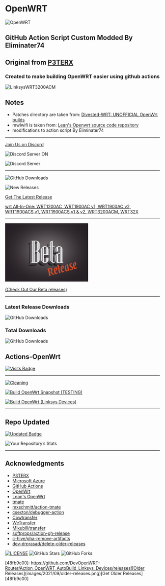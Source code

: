 # OpenWRT

![OpenWRT](images/2021/06/logo.png)

## GitHub Action Script Custom Modded By Eliminater74

## Original from [P3TERX](https://github.com/P3TERX/Actions-OpenWrt)

### Created to make building OpenWRT easier using github actions

![LinksysWRT3200ACM](images/2021/06/linksys-wrt3200acm.jpg)

## Notes

- Patches directory are taken from: [Divested-WRT: UNOFFICIAL OpenWrt builds](https://divested.dev/unofficial-openwrt-builds/mvebu-linksys/patches/)
- mwlwifi is taken from: [Lean's Openwrt source code repository](https://github.com/coolsnowwolf/lede/tree/master/package/kernel/mwlwifi)
- modifications to action script By Eliminater74

---

[Join Us on Discord][0b9719c2]

![Discord Server ON](https://img.shields.io/badge/Discord-877232316756418580?style=for-the-badge&logo=discord&logoColor=white)

![Discord Server](https://img.shields.io/discord/877232316756418580)

---

![GitHub Downloads](https://img.shields.io/github/release-date/DevOpenWRT-Router/Action_OpenWRT_AutoBuild_Linksys_Devices?style=plastic)

![New Releases](images/2021/09/new-releases.png)

[Get The Latest Release][a6e54f9f]

[wrt All-In-One: WRT1200AC, WRT1900AC v1, WRT1900AC v2, WRT1900ACS v1, WRT1900ACS v1 & v2, WRT3200ACM, WRT32X ][307783dd]

---


![](assets/20220816_180036_beta.png)

[(Check Out Our Beta releases)](https://https://github.com/DevOpenWRT-Router/Action_OpenWRT_AutoBuild_Linksys_Devices-TEST/releases)

---

### Latest Release Downloads

![GitHub Downloads](https://img.shields.io/github/downloads/DevOpenWRT-Router/Action_OpenWRT_AutoBuild_Linksys_Devices/latest/total?style=for-the-badge)

### Total Downloads

![GitHub Downloads](https://img.shields.io/github/downloads/DevOpenWRT-Router/Action_OpenWRT_AutoBuild_Linksys_Devices/total?style=for-the-badge)

## Actions-OpenWrt

[![Visits Badge](https://badges.pufler.dev/visits/DevOpenWRT-Router/Action_OpenWRT_AutoBuild_Linksys_Devices)](https://badges.pufler.dev)

---

[![Cleaning](https://github.com/DevOpenWRT-Router/Action_OpenWRT_AutoBuild_Linksys_Devices/actions/workflows/cleanup.yml/badge.svg)](https://github.com/DevOpenWRT-Router/Action_OpenWRT_AutoBuild_Linksys_Devices/actions/workflows/cleanup.yml)

[![Build OpenWrt Snapshot (TESTING)](https://github.com/DevOpenWRT-Router/Action_OpenWRT_AutoBuild_Linksys_Devices/actions/workflows/build-openwrt-snapshot.yml/badge.svg)](https://github.com/DevOpenWRT-Router/Action_OpenWRT_AutoBuild_Linksys_Devices/actions/workflows/build-openwrt-snapshot.yml)

[![Build OpenWrt (Linksys Devices)](https://github.com/DevOpenWRT-Router/Action_OpenWRT_AutoBuild_Linksys_Devices/actions/workflows/build-openwrt.yml/badge.svg)](https://github.com/DevOpenWRT-Router/Action_OpenWRT_AutoBuild_Linksys_Devices/actions/workflows/build-openwrt.yml)

---

## Repo Updated

[![Updated Badge](https://badges.pufler.dev/updated/DevOpenWRT-Router/Action_OpenWRT_AutoBuild_Linksys_Devices)](https://badges.pufler.dev)

![Your Repository’s Stats](https://github-readme-stats.vercel.app/api?username=Eliminater74&show_icons=true)

---

## Acknowledgments

- [P3TERX](https://github.com/P3TERX/Actions-OpenWrt)
- [Microsoft Azure](https://azure.microsoft.com)
- [GitHub Actions](https://github.com/features/actions)
- [OpenWrt](https://github.com/openwrt/openwrt)
- [Lean's OpenWrt](https://github.com/coolsnowwolf/lede)
- [tmate](https://github.com/tmate-io/tmate)
- [mxschmitt/action-tmate](https://github.com/mxschmitt/action-tmate)
- [csexton/debugger-action](https://github.com/csexton/debugger-action)
- [Cowtransfer](https://cowtransfer.com)
- [WeTransfer](https://wetransfer.com/)
- [Mikubill/transfer](https://github.com/Mikubill/transfer)
- [softprops/action-gh-release](https://github.com/softprops/action-gh-release)
- [c-hive/gha-remove-artifacts](https://github.com/c-hive/gha-remove-artifacts)
- [dev-drprasad/delete-older-releases](https://github.com/dev-drprasad/delete-older-releases)

[![LICENSE](https://img.shields.io/github/license/mashape/apistatus.svg?style=flat-square&label=License)](https://github.com/DevOpenWRT-Router/Actions_Build-00_LinksysWRT3200ACM-Private/blob/master/LICENSE) ![GitHub Stars](https://img.shields.io/github/stars/DevOpenWRT-Router/Actions_Build-00_LinksysWRT3200ACM-Private.svg?style=flat-square&label=Stars&logo=github) ![GitHub Forks](https://img.shields.io/github/forks/DevOpenWRT-Router/Actions_Build-00_LinksysWRT3200ACM-Private.svg?style=flat-square&label=Forks&logo=github)

[48fb9c00]: https://github.com/DevOpenWRT-Router/Action_OpenWRT_AutoBuild_Linksys_Devices/releases![Older Releases](images/2021/09/older-releases.png)[Get Older Releases][48fb9c00]

[0b9719c2]: https://discord.gg/png5rqZk
[307783dd]: https://github.com/DevOpenWRT-Router/Action_OpenWRT_AutoBuild_Linksys_Devices/releases?q=wrtMulti&expanded=true
[a6e54f9f]: https://github.com/DevOpenWRT-Router/Action_OpenWRT_AutoBuild_Linksys_Devices/releases/latest
